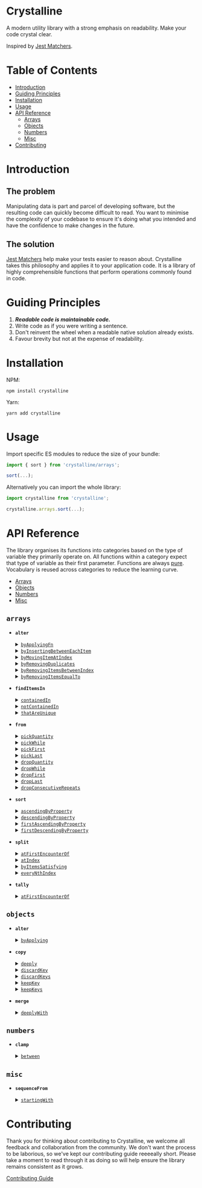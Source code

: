 # Crystalline
A modern utility library with a strong emphasis on readability. Make your code crystal clear.

Inspired by [Jest Matchers](https://jestjs.io/docs/en/using-matchers).

# Table of Contents

- [Introduction](#introduction)
- [Guiding Principles](#guiding-principles)
- [Installation](#installation)
- [Usage](#usage)
- [API Reference](#api-reference)
  - [Arrays](#arrays)
  - [Objects](#objects)
  - [Numbers](#numbers)
  - [Misc](#misc)
- [Contributing](#contributing)

# Introduction

## The problem
Manipulating data is part and parcel of developing software, but the resulting code can quickly become difficult to read.
You want to minimise the complexity of your codebase to ensure it's doing what you intended and have the confidence 
to make changes in the future.
 
## The solution
[Jest Matchers](https://jestjs.io/docs/en/using-matchers) help make your tests easier to reason about. Crystalline takes 
this philosophy and applies it to your application code. It is a library of highly comprehensible functions that perform 
operations commonly found in code. 

# Guiding Principles

1) _**Readable code is maintainable code.**_ 
2) Write code as if you were writing a sentence. 
3) Don't reinvent the wheel when a readable native solution already exists.
4) Favour brevity but not at the expense of readability.

# Installation
NPM:
```shell script
npm install crystalline
```

Yarn:
```shell script
yarn add crystalline
```

# Usage
Import specific ES modules to reduce the size of your bundle:
```javascript
import { sort } from 'crystalline/arrays';

sort(...);
```

Alternatively you can import the whole library:

```javascript
import crystalline from 'crystalline';

crystalline.arrays.sort(...);
```

# API Reference
The library organises its functions into categories based on the type of variable they primarily operate on. 
All functions within a category expect that type of variable as their first parameter. 
Functions are always [pure](https://en.wikipedia.org/wiki/Pure_function). 
Vocabulary is reused across categories to reduce the learning curve.

- [Arrays](#arrays)
- [Objects](#objects)
- [Numbers](#numbers)
- [Misc](#misc)

## `arrays`

- <strong>`alter`</strong>
    <details>
    <summary><a href="#"><code>byApplyingFn</code></a></summary>
    <p>
    <br/>          
    Create a new array by applying the function supplied at the given index.

    ```javascript
    const input = ["a", "b", "c", "d"];

    const result = alter(input)
      .byApplyingFn((n) => n.toUpperCase())
      .atIndex(1);

    expect(result).toEqual(["a", "B", "c", "d"]);
    ```

    </p>
    </details>
    
    <details>
    <summary><a href="#"><code>byInsertingBetweenEachItem</code></a></summary>
    <p>
    <br/>          
    Create a new array with the value supplied inserted between each item.

    ```javascript
    const input = ["b", "n", "n", "s"];

    const result = alter(input).byInsertingBetweenEachItem("a");

    expect(result).toEqual(["b", "a", "n", "a", "n", "a", "s"]);
    ```

    </p>
    </details>
    
    <details>
    <summary><a href="#"><code>byMovingItemAtIndex</code></a></summary>
    <p>
    <br/>          
    Return a new array with the item at the index specified moved to the chosen index.

    ```javascript
    const input = ["a", "b", "c", "d", "e", "f"];

    const result = alter(input).byMovingItemAtIndex(0).toIndex(2);

    expect(result).toEqual(["b", "c", "a", "d", "e", "f"]);
    ```

    </p>
    </details>
    
    <details>
    <summary><a href="#"><code>byRemovingDuplicates</code></a></summary>
    <p>
    <br/>          
    Create a new array with any duplicates from the original removed.

    ```javascript
    const input1 = [1, 1, 2, 1];
    const input2 = [1, "1"];
    const input3 = [[42], [42]];
      
    const result1 = alter(input1).byRemovingDuplicates();
    const result2 = alter(input2).byRemovingDuplicates();
    const result3 = alter(input3).byRemovingDuplicates();
      
    expect(result1).toEqual([1, 2]);
    expect(result2).toEqual([1, "1"]); 
    expect(result3).toEqual([[42]]);
    ```

    </p>
    </details>
    
    <details>
    <summary><a href="#"><code>byRemovingItemsBetweenIndex</code></a></summary>
    <p>
    <br/>          
    Create a new array with all items between the two indexes removed.

    ```javascript
    const input = [1, 2, 3, 4, 5, 6, 7, 8];
    
    const result = alter(input).byRemovingItemsBetweenIndex(2).andIndex(3);
  
    expect(result).toEqual([1, 2, 6, 7, 8]);
    ```

    </p>
    </details>

    <details>
    <summary><a href="#"><code>byRemovingItemsEqualTo</code></a></summary>
    <p>
    <br/>          
    Create a new array with any items matching those supplied removed.

    ```javascript
    const input = [1, 2, 1, 3, 4];
    
    const result = alter(input).byRemovingItemsEqualTo([1, 2]);
  
    expect(result).toEqual([3, 4]);
    ```

    </p>
    </details>

- <strong>`findItemsIn`</strong>
    <details>
    <summary><a href="#"><code>containedIn</code></a></summary>
    <p>
    <br/>          
    Create a new array containing only items that are present in both the first and second array.

    ```javascript
    const input1 = [1, 2, 3, 4];
    const input2 = [7, 6, 5, 4, 3];
    
    const result = findItemsIn(input1).containedIn(input2);
    
    expect(result).toEqual([3, 4]);
    ```

    </p>
    </details>

    <details>
    <summary><a href="#"><code>notContainedIn</code></a></summary>
    <p>
    <br/>          
    Create a new array containing only items from the first array that are not present in second array.

    ```javascript
    const input1 = [1, 2, 3, 4];
    const input2 = [7, 6, 5, 4, 3];
    
    const result = findItemsIn(input1).notContainedIn(input2);
    
    expect(result).toEqual([1, 2]);
    ```

    </p>
    </details>

    <details>
    <summary><a href="#"><code>thatAreUnique</code></a></summary>
    <p>
    <br/>          
    Create a new array containing items that are only present in one of the two input arrays.

    ```javascript
    const input1a = [1, 2, 3, 4];
    const input1b = [7, 6, 5, 4, 3];
  
    const result = findItemsIn(input1a).and(input1b).thatAreUnique();
  
    expect(result).toEqual([1, 2, 7, 6, 5]);
    ```

    </p>
    </details>

- <strong>`from`</strong>
    <details>
    <summary><a href="#"><code>pickQuantity</code></a></summary>
    <p>
            
     - <details>
       <summary><a href="#"><code>fromTheStart</code></a></summary>
       <p>
       <br/>          
       Create a new array containing the first N number of items from the input array.
           
       ```javascript
       const input = ["foo", "bar", "baz"];

       const result = from(input).pickQuantity(2).fromTheStart();
       
       expect(result).toEqual(["foo", "bar"]);
       ```

       </p>
       </details>
     
     - <details>
       <summary><a href="#"><code>fromTheEnd</code></a></summary>
       <p>
       <br/>          
       Create a new array containing the last N number of items from the input array.
           
       ```javascript
       const input = ["foo", "bar", "baz"];
       
       const result = from(input).pickQuantity(2).fromTheEnd();
       
       expect(result).toEqual(["bar", "baz"]);
       ```

       </p>
       </details>

     </p>
    </details>
    
    <details>
    <summary><a href="#"><code>pickWhile</code></a></summary>
    <p>
            
     - <details>
       <summary><a href="#"><code>fromTheStart</code></a></summary>
       <p>
       <br/>          
       Create a new array by selecting items from the start of the input array until the predicate returns false.
           
       ```javascript
        const input = [1, 2, 3, 4, 3, 2, 1];

        const result = from(input)
          .pickWhile((n) => n !== 4)
          .fromTheStart();

        expect(result).toEqual([1, 2, 3]);
       ```

       </p>
       </details>
     
     - <details>
       <summary><a href="#"><code>fromTheEnd</code></a></summary>
       <p>
       <br/>          
       Create a new array by selecting items from the end of the input array until the predicate returns false.
           
       ```javascript
        const input = [1, 2, 3, 4, 3, 2, 1];

        const result = from(input)
          .pickWhile((n) => n !== 4)
          .fromTheEnd();

        expect(result).toEqual([3, 2, 1]);
       ```

       </p>
       </details>

     </p>
    </details>

    <details>
    <summary><a href="#"><code>pickFirst</code></a></summary>
    <p>           
    <br/>          
    Return the first item from the input array.
                
    ```javascript
    const result = from(["fi", "fo", "fum"]).pickFirst();
    
    expect(result).toBe("fi");
    ```
     
    </p>
    </details>
    
    <details>
    <summary><a href="#"><code>pickLast</code></a></summary>
    <p>           
    <br/>          
    Return the last item from the input array.
                
    ```javascript
    const result = from(["fi", "fo", "fum"]).pickLast();
    
    expect(result).toBe("fum");
    ```
     
    </p>
    </details>
    
    <details>
    <summary><a href="#"><code>dropQuantity</code></a></summary>
    <p>
            
     - <details>
       <summary><a href="#"><code>fromTheStart</code></a></summary>
       <p>
       <br/>          
       Create a new array containing all items from the input array with the first N items removed.
           
       ```javascript
        const input = ["foo", "bar", "baz"];

        const result = from(input).dropQuantity(2).fromTheStart();

        expect(result).toEqual(["baz"]);
       ```

       </p>
       </details>
     
     - <details>
       <summary><a href="#"><code>fromTheEnd</code></a></summary>
       <p>
       <br/>          
       Create a new array containing all items from the input array with the last N items removed.
           
       ```javascript
       const input = ["foo", "bar", "baz"];
       
       const result = from(input).dropQuantity(2).fromTheEnd();

       expect(result).toEqual(["foo"]);
       ```

       </p>
       </details>

     </p>
    </details>

    <details>
    <summary><a href="#"><code>dropWhile</code></a></summary>
    <p>
            
     - <details>
       <summary><a href="#"><code>fromTheStart</code></a></summary>
       <p>
       <br/>          
       Create a new array by removing items from the start of the input array until the predicate returns false.
           
       ```javascript
       const input = [1, 2, 3, 4, 3, 2, 1];
        
       const result = from(input)
         .dropWhile((n) => n <= 2)
         .fromTheStart();

       expect(result).toEqual([3, 4, 3, 2, 1]);
       ```

       </p>
       </details>
     
     - <details>
       <summary><a href="#"><code>fromTheEnd</code></a></summary>
       <p>
       <br/>          
       Create a new array by removing items from the end of the input array until the predicate returns false.
           
       ```javascript
       const input = [1, 2, 3, 4, 3, 2, 1];

       const result = from(input)
         .dropWhile((n) => n <= 3)
         .fromTheEnd();

       expect(result).toEqual([1, 2, 3, 4]);
       ```

       </p>
       </details>

     </p>
    </details>

    <details>
    <summary><a href="#"><code>dropFirst</code></a></summary>
    <p>           
    <br/>          
    Create a new array containing every item from the input array except the first.
                
    ```javascript
    const result = from(["fi", "fo", "fum"]).dropFirst();
    
    expect(result).toEqual(["fo", "fum"]);
    ```
     
    </p>
    </details>
    
    <details>
    <summary><a href="#"><code>dropLast</code></a></summary>
    <p>           
    <br/>          
    Create a new array containing every item from the input array except the last.
                
    ```javascript
    const result = from(["fi", "fo", "fum"]).dropLast();
          
    expect(result).toEqual(["fi", "fo"]);
    ```
     
    </p>
    </details>

    <details>
    <summary><a href="#"><code>dropConsecutiveRepeats</code></a></summary>
    <p>           
    <br/>          
    Create a new array containing every item from the input array with any consecutively repeated elements removed.
                
    ```javascript
    const input = [1, 1, 1, 2, 3, 4, 4, 2, 2];

    const result = from(input).dropConsecutiveRepeats();

    expect(result).toEqual([1, 2, 3, 4, 2]);
    ```
     
    </p>
    </details>

- <strong>`sort`</strong>
    <details>
    <summary><a href="#"><code>ascendingByProperty</code></a></summary>
    <p>           
    <br/>          
    Create a new array with items from the input array sorted in ascending order by the given property.
                
    ```javascript
    const input = [
      { name: "Emma", age: 70 },
      { name: "Peter", age: 78 },
      { name: "Mikhail", age: 62 },
    ];

    const result = sort(input).ascendingByProperty("age");

    expect(result).toEqual([
      { name: "Mikhail", age: 62 },
      { name: "Emma", age: 70 },
      { name: "Peter", age: 78 },
    ]);
    ```
     
    </p>
    </details>

    <details>
    <summary><a href="#"><code>descendingByProperty</code></a></summary>
    <p>           
    <br/>          
    Create a new array with items from the input array sorted in descending order by a given property.
                
    ```javascript
    const input = [
      { name: "Emma", age: 70 },
      { name: "Peter", age: 78 },
      { name: "Mikhail", age: 62 },
    ];

    const result = sort(input).descendingByProperty("age");

    expect(result).toEqual([
      { name: "Peter", age: 78 },
      { name: "Emma", age: 70 },
      { name: "Mikhail", age: 62 },
    ]);
    ```
     
    </p>
    </details>

    <details>
    <summary><a href="#"><code>firstAscendingByProperty</code></a></summary>
    <p>
            
     - <details>
       <summary><a href="#"><code>thenAscendingByProperty</code></a></summary>
       <p>
       <br/>          
       Create a new array with items from the input array sorted in ascending order by the first property, then ascending by the second property.
           
       ```javascript
       const alice = {
         name: "alice",
         age: 40,
       };
       const bob = {
        name: "bob",
        age: 30,
       };
       const clara = {
         name: "clara",
         age: 40,
       };
        
       const input = [alice, bob, clara];
        
       const result = sort(input)
         .firstAscendingByProperty("age")
         .thenAscendingByProperty("name");
        
       expect(result).toEqual([bob, alice, clara]);
       ```

       </p>
       </details>
     
     - <details>
       <summary><a href="#"><code>thenDescendingByProperty</code></a></summary>
       <p>
       <br/>          
       Create a new array with items from the input array sorted in ascending order by the first property, then descending by the second property.
           
       ```javascript
       const alice = {
         name: "alice",
         age: 40,
       };
       const bob = {
         name: "bob",
         age: 30,
       ;
       const clara = {
         name: "clara",
         age: 40,
       };
       
       const input = [clara, bob, alice];
       
       const result = sort(input)
         .firstAscendingByProperty("age")
         .thenDescendingByProperty("name");
       
       expect(result).toEqual([bob, clara, alice]);
       ```

       </p>
       </details>

     </p>
    </details>

    <details>
    <summary><a href="#"><code>firstDescendingByProperty</code></a></summary>
    <p>
            
     - <details>
       <summary><a href="#"><code>thenAscendingByProperty</code></a></summary>
       <p>
       <br/>          
       Create a new array with items from the input array sorted in descending order by the first property, then ascending by the second property.
           
       ```javascript
       const alice = {
         name: "alice",
         age: 40,
       };
       const bob = {
         name: "bob",
         age: 30,
       };
       const clara = {
         name: "clara",
         age: 40,
       };
       
       const input = [clara, bob, alice];

       const result = sort(input)
         .firstDescendingByProperty("age")
         .thenAscendingByProperty("name");

       expect(result).toEqual([alice, clara, bob]);
       ```

       </p>
       </details>
     
     - <details>
       <summary><a href="#"><code>thenDescendingByProperty</code></a></summary>
       <p>
       <br/>          
       Create a new array with items from the input array sorted in descending order by the first property, then descending by the second property.
           
       ```javascript
       const alice = {
         name: "alice",
         age: 40,
       };
       const bob = {
         name: "bob",
         age: 30,
       };
       const clara = {
         name: "clara",
         age: 40,
       };
       
       const input = [clara, bob, alice];

       const result = sort(input)
         .firstDescendingByProperty("age")
         .thenDescendingByProperty("name");

       expect(result).toEqual([clara, alice, bob]);
       ```

       </p>
       </details>

     </p>
    </details>

- <strong>`split`</strong>
    <details>
    <summary><a href="#"><code>atFirstEncounterOf</code></a></summary>
    <p>           
    <br/>          
    Create a new array that contains two arrays after splitting the original at the first point where the predicate holds true.
                
    ```javascript
    const input = [1, 2, 3, 1, 2, 3];

    const result = split(input).atFirstEncounterOf((n) => n === 2);

    expect(result).toEqual([[1], [2, 3, 1, 2, 3]]);
    ```
     
    </p>
    </details>

    <details>
    <summary><a href="#"><code>atIndex</code></a></summary>
    <p>           
    <br/>          
    Create a new array that contains two arrays after splitting the original at the index specified.
                
    ```javascript
    const input = [1, 2, 3];
    
    const result = split(input).atIndex(1);
    
    expect(result).toEqual([[1], [2, 3]]);
    ```
     
    </p>
    </details>    
    
    <details>
    <summary><a href="#"><code>byItemsSatisfying</code></a></summary>
    <p>           
    <br/>          
    Create a new array that contains two arrays after separating the contents of the original into items that satisfy the predicate and those that don't.
                
    ```javascript
    const input = ["sss", "ttt", "foo", "bars"];
    
    const result = split(input).byItemsSatisfying((n) => n.includes("s"));
    
    expect(result).toEqual([
      ["sss", "bars"],
      ["ttt", "foo"],
    ]);
    ```
     
    </p>
    </details>    
    
    <details>
    <summary><a href="#"><code>everyNthIndex</code></a></summary>
    <p>           
    <br/>          
    Create a new array that contains multiple other arrays that are the result of splitting the original every N items.
                
    ```javascript
    const input = [1, 2, 3, 4, 5, 6, 7];
    
    const result = split(input).everyNthIndex(3);
    
    expect(result).toEqual([[1, 2, 3], [4, 5, 6], [7]]);
    ```
     
    </p>
    </details>

- <strong>`tally`</strong>
    <details>
    <summary><a href="#"><code>atFirstEncounterOf</code></a></summary>
    <p>           
    <br/>          
    Create an object that contains a count of elements in an array according to how many match a key generated by the supplied function.
                
    ```javascript
    const input = [1.0, 1.1, 1.2, 2.0, 3.0, 2.2];

    const result = tally(input).by(Math.floor);

    expect(result).toEqual({ 1: 3, 2: 2, 3: 1 });
    ```
     
    </p>
    </details>    

## `objects`

- <strong>`alter`</strong>
    <details>
    <summary><a href="#"><code>byApplying</code></a></summary>
    <p>
            
     - <details>
       <summary><a href="#"><code>toKey</code></a></summary>
       <p>
       <br/>          
       Create a new object that is a copy of the original but with the transformation applied to the key specified.
           
       ```javascript
       const input = {
         firstName: "  Tomato ",
         data: { elapsed: 100, remaining: 1400 },
         id: 123,
       };

       const result = alter(input)
         .byApplying((n) => n.trim())
         .toKey("firstName");

       expect(result).toEqual({
         firstName: "Tomato",
         data: { elapsed: 100, remaining: 1400 },
         id: 123,
       });
       ```

       </p>
       </details>
    
     </p>
     </details> 

- <strong>`copy`</strong>
    <details>
    <summary><a href="#"><code>deeply</code></a></summary>
    <p>           
    <br/>          
    Create a deep copy of the object including any nested objects. 
                
    ```javascript
    const input = {
      a: [1, 2, 3],
      b: "foo",
      c: {
        c1: 123,
      },
    };

    const result = copy(input).deeply();

    expect(input).toEqual(result);

    // Referential checks
    expect(input !== result).toBe(true);
    expect(input.a !== result.a).toBe(true);
    expect(input.c !== result.c).toBe(true);
    ```
     
    </p>
    </details>   
    
    <details>
    <summary><a href="#"><code>discardKey</code></a></summary>
    <p>           
    <br/>          
    Create a partial copy of the object omitting the key specified. 
                
    ```javascript
    const input = { a: 1, b: 2, c: 3, d: 4 };
    
    const result = copy(input).discardKey("a");

    expect(result).toEqual({ b: 2, c: 3, d: 4 });
    ```
     
    </p>
    </details>   
    
    <details>
    <summary><a href="#"><code>discardKeys</code></a></summary>
    <p>           
    <br/>          
    Create a partial copy of the object omitting the keys specified. 
                
    ```javascript
    const input = { a: 1, b: 2, c: 3, d: 4 };
    
    const result = copy(input).discardKeys(["a", "d"]);
    
    expect(result).toEqual({ b: 2, c: 3 });
    ```
     
    </p>
    </details>   
    
    <details>
    <summary><a href="#"><code>keepKey</code></a></summary>
    <p>           
    <br/>          
    Create a partial copy of an object containing only the key specified. 
                
    ```javascript
    const input = { a: 1, b: 2, c: 3, d: 4 };
    
    const result = copy(input).keepKey("a");

    expect(result).toEqual({ a: 1 });
    ```
     
    </p>
    </details>   
    
    <details>
    <summary><a href="#"><code>keepKeys</code></a></summary>
    <p>           
    <br/>          
    Create a partial copy of an object containing only the keys specified. 
                
    ```javascript
    const input = { a: 1, b: 2, c: 3, d: 4 };

    const result = copy(input).keepKeys(["a", "c"]);

    expect(result).toEqual({ a: 1, c: 3 });
    ```
     
    </p>
    </details>   

- <strong>`merge`</strong>
    <details>
    <summary><a href="#"><code>deeplyWith</code></a></summary>
    <p>
            
     - <details>
       <summary><a href="#"><code>resolvingConflictsViaFirstObject</code></a></summary>
       <p>
       <br/>          
       Create a new object with all properties from the input objects, using values from the first object when the same keys exist in both.
           
       ```javascript
       const obj1 = {
         name: "fred",
         age: 10,
         contact: { email: "moo@example.com" },
       };
       const obj2 = { 
         age: 40, 
         contact: { email: "baa@example.com" } 
       };
  
       const result = merge(obj1)
         .deeplyWith(obj2)
         .resolvingConflictsViaFirstObject();
  
       expect(result).toEqual({
         name: "fred",
         age: 10,
         contact: { email: "moo@example.com" },
       });
       ```

       </p>
       </details>
       
     - <details>
       <summary><a href="#"><code>resolvingConflictsViaSecondObject</code></a></summary>
       <p>
       <br/>          
       Create a new object with all properties from the input objects, using values from the second object when the same keys exist in both.
           
       ```javascript
       const obj1 = {
         name: "fred",
         age: 10,
         contact: { email: "moo@example.com" },
       };
       const obj2 = { 
         age: 40, 
         contact: { email: "baa@example.com" } 
       };
  
       const result = merge(obj1)
         .deeplyWith(obj2)
         .resolvingConflictsViaSecondObject();
  
       expect(result).toEqual({
         name: "fred",
         age: 40,
         contact: { email: "baa@example.com" },
       });
       ```

       </p>
       </details>

     - <details>
       <summary><a href="#"><code>resolvingConflictsViaFn</code></a></summary>
       <p>
       <br/>          
       Create a new object with all properties from the input objects, using the resolver function to derive a value for keys that exist in both.
           
       ```javascript
       const obj1 = { a: true, c: { values: [10, 20] } };
       const obj2 = { b: true, c: { values: [15, 35] } };
  
       const result = merge(obj1)
         .deeplyWith(obj2)
         .resolvingConflictsViaFn((x, y) => [...x, ...y]);
  
       expect(result).toEqual({
         a: true,
         b: true,
         c: { values: [10, 20, 15, 35] },
       });
       ```

       </p>
       </details>
    
     </p>
     </details> 

## `numbers`

- <strong>`clamp`</strong>
    <details>
    <summary><a href="#"><code>between</code></a></summary>
    <p>           
    <br/>          
    Restrict a number to be within the range specified. 
                
    ```javascript
    expect(clamp(-5).between(1, 10)).toBe(1);
    expect(clamp(15).between(1, 10)).toBe(10);
    expect(clamp(4).between(1, 10)).toBe(4);
    ```
     
    </p>
    </details>

## `misc`

- <strong>`sequenceFrom`</strong>
    <details>
    <summary><a href="#"><code>startingWith</code></a></summary>
    <p>
            
     - <details>
       <summary><a href="#"><code>untilCondition</code></a></summary>
       <p>
       <br/>          
       Create an array of items using the rule and seed value up until the terminator condition is met.
           
       ```javascript
       const rule = (n: number) => Math.pow(n, 2);
       const terminator = (n: number) => n > 1e10;
       const seed = 10;

       const result = sequenceFrom(rule)
         .startingWith(seed)
         .untilCondition(terminator);

       expect(result).toEqual([10, 100, 10000, 100000000]);
       ```

       </p>
       </details>

# Contributing
Thank you for thinking about contributing to Crystalline, we welcome all feedback and collaboration from the community. 
We don't want the process to be laborious, so we've kept our contributing guide reeeeally short. Please take a moment 
to read through it as doing so will help ensure the library remains consistent as it grows.

[Contributing Guide](./CONTRIBUTING.md)

